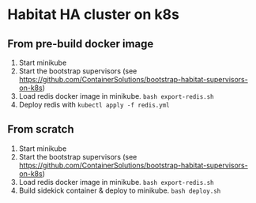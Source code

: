 # Habitat HA cluster on k8s

## From pre-build docker image

1. Start minikube
2. Start the bootstrap supervisors (see https://github.com/ContainerSolutions/bootstrap-habitat-supervisors-on-k8s)
3. Load redis docker image in minikube. `bash export-redis.sh`
4. Deploy redis with `kubectl apply -f redis.yml`

## From scratch
1. Start minikube
2. Start the bootstrap supervisors (see https://github.com/ContainerSolutions/bootstrap-habitat-supervisors-on-k8s)
3. Load redis docker image in minikube. `bash export-redis.sh`
4. Build sidekick container & deploy to minikube. `bash deploy.sh`
